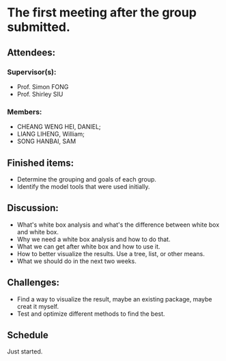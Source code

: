# The first meeting after the group submitted.

## Attendees:
  ### Supervisor(s): 
  * Prof. Simon FONG
  * Prof. Shirley SIU

  ### Members: 
  * CHEANG WENG HEI, DANIEL; 
  * LIANG LIHENG, William; 
  * SONG HANBAI, SAM
  
## Finished items:
* Determine the grouping and goals of each group.
* Identify the model tools that were used initially.
  
## Discussion:
* What's white box analysis and what's the difference between white box and white box.
* Why we need a white box analysis and how to do that.
* What we can get after white box and how to use it.
* How to better visualize the results. Use a tree, list, or other means.
* What we should do in the next two weeks.

## Challenges:
* Find a way to visualize the result, maybe an existing package, maybe creat it myself.
* Test and optimize different methods to find the best.

## Schedule
Just started.
